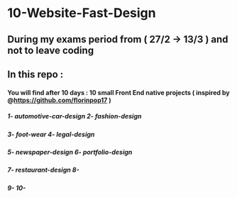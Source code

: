 # 10-Website-Fast-Design
## During my exams period from ( 27/2 -> 13/3 ) and not to leave coding
## In this repo :
#### You will find after 10 days : 10 small Front End native projects ( inspired by @https://github.com/florinpop17 )
##### 1- automotive-car-design    2- fashion-design
##### 3- foot-wear                4- legal-design
##### 5- newspaper-design         6- portfolio-design
##### 7- restaurant-design        8-
##### 9-                          10-
